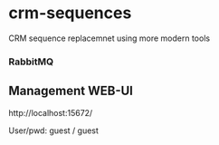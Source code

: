 # crm-sequences
CRM sequence replacemnet using more modern tools

### RabbitMQ

## Management WEB-UI
http://localhost:15672/

User/pwd: guest / guest